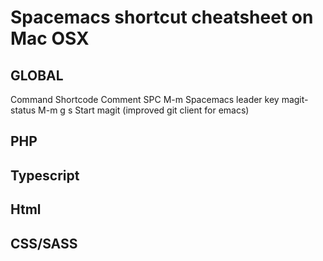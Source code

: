 # Spacemacs shortcut cheatsheet on Mac OSX

## GLOBAL 
Command        Shortcode     Comment
SPC            M-m           Spacemacs leader key
magit-status   M-m g s       Start magit (improved git client for emacs)


## PHP 



## Typescript



## Html




## CSS/SASS
